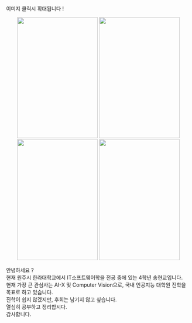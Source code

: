 이미지 클릭시 확대됩니다 !

<p align="center">
  <img src="https://github.com/user-attachments/assets/e27b92d3-8a4a-4a26-be14-da2d18bc1351"  width="220" height="330"/>
  <img src="https://github.com/user-attachments/assets/306846e7-29a2-439e-937b-6f36089ebeea"  width="220" height="330"/>
  <img src="https://github.com/user-attachments/assets/dcd2476c-f484-4d33-8b70-99e85ede2c22"  width="220" height="330"/>
  <img src=""  width="220" height="330"/>
</p>

안녕하세요 ?<br>
현재 원주시 한라대학교에서 IT소프트웨어학을 전공 중에 있는 4학년 송현교입니다.<br>
현재 가장 큰 관심사는 AI-X 및 Computer Vision으로, 국내 인공지능 대학원 진학을 목표로 하고 있습니다.<br>
진학이 쉽지 않겠지만, 후회는 남기지 않고 싶습니다.<br>
열심히 공부하고 정리합시다.<br>
감사합니다.<br>

